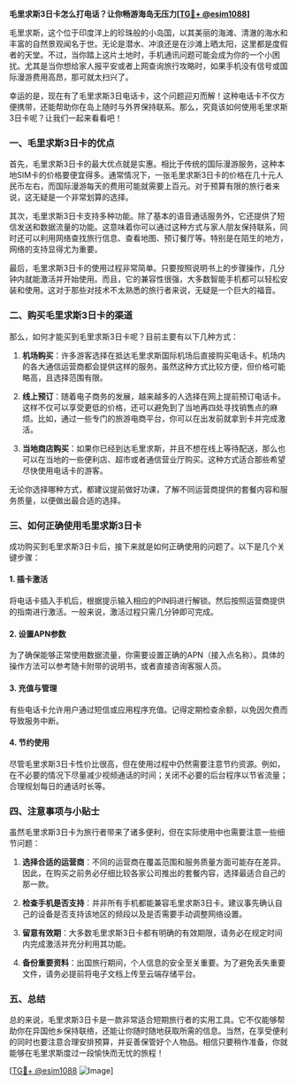 **毛里求斯3日卡怎么打电话？让你畅游海岛无压力[[TG💪+ @esim1088](https://t.me/s/esim1088)]**

毛里求斯，这个位于印度洋上的珍珠般的小岛国，以其美丽的海滩、清澈的海水和丰富的自然景观闻名于世。无论是潜水、冲浪还是在沙滩上晒太阳，这里都是度假者的天堂。不过，当你踏上这片土地时，手机通讯问题可能会成为你的一个小困扰。尤其是当你想给家人报平安或者上网查询旅行攻略时，如果手机没有信号或国际漫游费用高昂，那可就太扫兴了。

幸运的是，现在有了毛里求斯3日电话卡，这个问题迎刃而解！这种电话卡不仅方便携带，还能帮助你在岛上随时与外界保持联系。那么，究竟该如何使用毛里求斯3日卡呢？让我们一起来看看吧！

### 一、毛里求斯3日卡的优点

首先，毛里求斯3日卡的最大优点就是实惠。相比于传统的国际漫游服务，这种本地SIM卡的价格要便宜得多。通常情况下，一张毛里求斯3日卡的价格在几十元人民币左右，而国际漫游每天的费用可能就需要上百元。对于预算有限的旅行者来说，这无疑是一个非常划算的选择。

其次，毛里求斯3日卡支持多种功能。除了基本的语音通话服务外，它还提供了短信发送和数据流量的功能。这意味着你可以通过这种方式与家人朋友保持联系，同时还可以利用网络查找旅行信息、查看地图、预订餐厅等。特别是在陌生的地方，网络的支持显得尤为重要。

最后，毛里求斯3日卡的使用过程非常简单。只要按照说明书上的步骤操作，几分钟内就能激活并开始使用。而且，它的兼容性很强，大多数智能手机都可以轻松安装和使用。这对于那些对技术不太熟悉的旅行者来说，无疑是一个巨大的福音。

### 二、购买毛里求斯3日卡的渠道

那么，如何才能买到毛里求斯3日卡呢？目前主要有以下几种方式：

1. **机场购买**：许多游客选择在抵达毛里求斯国际机场后直接购买电话卡。机场内的各大通信运营商都会提供这样的服务。虽然这种方式比较方便，但价格可能略高，且选择范围有限。

2. **线上预订**：随着电子商务的发展，越来越多的人选择在网上提前预订电话卡。这样不仅可以享受更低的价格，还可以避免到了当地再四处寻找销售点的麻烦。比如，通过一些专门的旅游电商平台，你可以在出发前就拿到卡并完成激活。

3. **当地商店购买**：如果你已经到达毛里求斯，并且不想在线上等待配送，那么也可以在当地的一些便利店、超市或者通信营业厅购买。这种方式适合那些希望尽快使用电话卡的游客。

无论你选择哪种方式，都建议提前做好功课，了解不同运营商提供的套餐内容和服务质量，以便做出最合适的选择。

### 三、如何正确使用毛里求斯3日卡

成功购买到毛里求斯3日卡后，接下来就是如何正确使用的问题了。以下是几个关键步骤：

#### 1. 插卡激活
将电话卡插入手机后，根据提示输入相应的PIN码进行解锁。然后按照运营商提供的指南进行激活。一般来说，激活过程只需几分钟即可完成。

#### 2. 设置APN参数
为了确保能够正常使用数据流量，你需要设置正确的APN（接入点名称）。具体的操作方法可以参考随卡附带的说明书，或者直接咨询客服人员。

#### 3. 充值与管理
有些电话卡允许用户通过短信或应用程序充值。记得定期检查余额，以免因欠费而导致服务中断。

#### 4. 节约使用
尽管毛里求斯3日卡性价比很高，但在使用过程中仍然需要注意节约资源。例如，在不必要的情况下尽量减少视频通话的时间；关闭不必要的后台程序以节省流量；合理规划每日的通话时长等。

### 四、注意事项与小贴士

虽然毛里求斯3日卡为旅行者带来了诸多便利，但在实际使用中也需要注意一些细节问题：

1. **选择合适的运营商**：不同的运营商在覆盖范围和服务质量方面可能存在差异。因此，在购买之前务必仔细比较各家公司推出的套餐内容，选择最适合自己的那一款。

2. **检查手机是否支持**：并非所有手机都能兼容毛里求斯3日卡。建议事先确认自己的设备是否支持该地区的频段以及是否需要手动调整网络设置。

3. **留意有效期**：大多数毛里求斯3日卡都有明确的有效期限，请务必在规定时间内完成激活并充分利用其功能。

4. **备份重要资料**：出国旅行期间，个人信息的安全至关重要。为了避免丢失重要文件，请务必提前将电子文档上传至云端存储平台。

### 五、总结

总的来说，毛里求斯3日卡是一款非常适合短期旅行者的实用工具。它不仅能够帮助你在异国他乡保持联络，还能让你随时随地获取所需的信息。当然，在享受便利的同时也要注意合理安排预算，并妥善保管好个人物品。相信只要稍作准备，你就能够在毛里求斯度过一段愉快而无忧的旅程！

[[TG💪+ @esim1088](https://t.me/s/esim1088) ![Image](https://i.postimg.cc/4NQfJmqS/Snipaste-2025-05-13-00-14-12.png)]